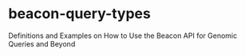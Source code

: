 # beacon-query-types
Definitions and Examples on How to Use the Beacon API for Genomic Queries and Beyond

